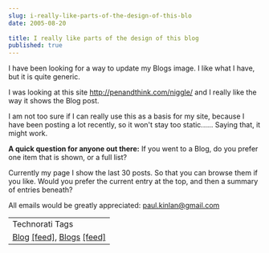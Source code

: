 ```yaml
---
slug: i-really-like-parts-of-the-design-of-this-blo
date: 2005-08-20
 
title: I really like parts of the design of this blog
published: true
---
```

I have been looking for a way to update my Blogs image. I like what I have, but it is quite generic.<p />I was looking at this site <a href="http://penandthink.com/niggle/">http://penandthink.com/niggle/</a> and I really like the way it shows the Blog post.<p />I am not too sure if I can really use this as a basis for my site, because I have been posting a lot recently, so it won't stay too static...... Saying that, it might work.<p /><strong>A quick question for anyone out there:</strong>  If you went to a Blog, do you prefer one item that is shown, or a full list?<p />Currently my page I show the last 30 posts.  So that you can browse them if you like.  Would you prefer the current entry at the top, and then a summary of entries beneath?<p />All emails would be greatly appreciated:  <a href="mailto:paul.kinlan@gmail.com">paul.kinlan@gmail.com</a><p /><table class="TechnoratiHead TagHeader">
<tr><td>Technorati Tags</td></tr>
<tr class="Technorati"><td>
<a href="https://paul.kinlan.me/tags/Blog" class="Tag" rel="tag">Blog</a> <a href="http://feeds.technorati.com/feed/posts/tag/Blog" class="Tag">[feed]</a>, <a href="https://paul.kinlan.me/tags/Blogs" class="Tag" rel="tag">Blogs</a> <a href="http://feeds.technorati.com/feed/posts/tag/Blogs" class="Tag">[feed]</a>
</td></tr>
</table><div class="blogger-post-footer"><img class="posterous_download_image" src="https://blogger.googleusercontent.com/tracker/8109338-112453640160164824?l=www.kinlan.co.uk%2Findex.html" height="1" alt="" width="1" /></div>

